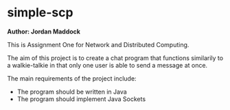 # simple-scp

**Author: Jordan Maddock**

This is Assignment One for Network and Distributed Computing. 

The aim of this project is to create a chat program that functions similarily to a walkie-talkie in that only one user is able to send a message at once. 

The main requirements of the project include:
* The program should be written in Java
* The program should implement Java Sockets
